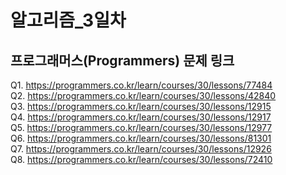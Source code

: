 # 알고리즘_3일차

## 프로그래머스(Programmers) 문제 링크
Q1. https://programmers.co.kr/learn/courses/30/lessons/77484<br>
Q2. https://programmers.co.kr/learn/courses/30/lessons/42840<br>
Q3. https://programmers.co.kr/learn/courses/30/lessons/12915<br>
Q4. https://programmers.co.kr/learn/courses/30/lessons/12917<br>
Q5. https://programmers.co.kr/learn/courses/30/lessons/12977<br>
Q6. https://programmers.co.kr/learn/courses/30/lessons/81301<br>
Q7. https://programmers.co.kr/learn/courses/30/lessons/12926<br>
Q8. https://programmers.co.kr/learn/courses/30/lessons/72410<br>
